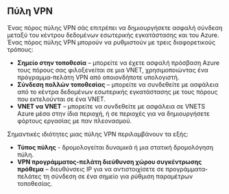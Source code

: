 ## <a name="vpn-gateway"></a>Πύλη VPN 
Ένας πόρος πύλης VPN σάς επιτρέπει να δημιουργήσετε ασφαλή σύνδεση μεταξύ του κέντρου δεδομένων εσωτερικής εγκατάστασης και του Azure. Ένας πόρος πύλης VPN μπορούν να ρυθμιστούν με τρεις διαφορετικούς τρόπους:
 
- **Σημείο στην τοποθεσία** – μπορείτε να έχετε ασφαλή πρόσβαση Azure τους πόρους σας φιλοξενείται σε μια VNET, χρησιμοποιώντας ένα πρόγραμμα-πελάτη VPN από οποιονδήποτε υπολογιστή. 
- **Σύνδεση πολλών τοποθεσίας** – μπορείτε να συνδεθείτε με ασφάλεια από το κέντρα δεδομένων εσωτερικής εγκατάστασης με τους πόρους που εκτελούνται σε ένα VNET. 
- **VNET να VNET** – μπορείτε να συνδεθείτε με ασφάλεια σε VNETS Azure μέσα στην ίδια περιοχή, ή σε περιοχές για να δημιουργήσετε φόρτους εργασίας με παν πλεονασμού.

Σημαντικές ιδιότητες μιας πύλης VPN περιλαμβάνουν τα εξής:
 
- **Τύπος πύλης** - δρομολογείται δυναμικά ή μια στατική δρομολόγηση πύλη. 
- **VPN προγράμματος-πελάτη διεύθυνση χώρου συγκέντρωσης πρόθεμα** – διευθύνσεις IP για να αντιστοιχίσετε σε προγράμματα-πελάτες τη σύνδεση σε ένα σημείο για ρύθμιση παραμέτρων τοποθεσίας.